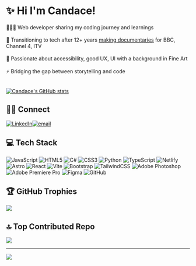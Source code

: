 # ✨ Hi I'm Candace! <br>
👩🏻‍💻 Web developer sharing my coding journey and learnings<br><br>
🎥 Transitioning to tech after 12+ years [making documentaries](https://www.candacedavies.com/showreel) for BBC, Channel 4, ITV<br><br>
🎨 Passionate about accessibility, good UX, UI with a background in Fine Art<br><br>
⚡ Bridging the gap between storytelling and code<br><br>

[![Candace's GitHub stats](https://github-readme-stats.vercel.app/api?username=candacerosedavies&theme=panda&show_icons=true)](https://github.com/anuraghazra/github-readme-stats)<br>

## 🫶🏼 Connect
[![LinkedIn](https://img.shields.io/badge/LinkedIn-%230077B5.svg?logo=linkedin&logoColor=white)](https://linkedin.com/in/me-candacedavies)[![email](https://img.shields.io/badge/Email-D14836?logo=gmail&logoColor=white)](mailto:candacero) 

## 💻 Tech Stack
![JavaScript](https://img.shields.io/badge/javascript-%23323330.svg?style=for-the-badge&logo=javascript&logoColor=%23F7DF1E) ![HTML5](https://img.shields.io/badge/html5-%23E34F26.svg?style=for-the-badge&logo=html5&logoColor=white) ![C#](https://img.shields.io/badge/c%23-%23239120.svg?style=for-the-badge&logo=csharp&logoColor=white) ![CSS3](https://img.shields.io/badge/css3-%231572B6.svg?style=for-the-badge&logo=css3&logoColor=white) ![Python](https://img.shields.io/badge/python-3670A0?style=for-the-badge&logo=python&logoColor=ffdd54) ![TypeScript](https://img.shields.io/badge/typescript-%23007ACC.svg?style=for-the-badge&logo=typescript&logoColor=white) ![Netlify](https://img.shields.io/badge/netlify-%23000000.svg?style=for-the-badge&logo=netlify&logoColor=#00C7B7) ![Astro](https://img.shields.io/badge/astro-%232C2052.svg?style=for-the-badge&logo=astro&logoColor=white) ![React](https://img.shields.io/badge/react-%2320232a.svg?style=for-the-badge&logo=react&logoColor=%2361DAFB) ![Vite](https://img.shields.io/badge/vite-%23646CFF.svg?style=for-the-badge&logo=vite&logoColor=white) ![Bootstrap](https://img.shields.io/badge/bootstrap-%238511FA.svg?style=for-the-badge&logo=bootstrap&logoColor=white)  ![TailwindCSS](https://img.shields.io/badge/tailwindcss-%2338B2AC.svg?style=for-the-badge&logo=tailwind-css&logoColor=white) ![Adobe Photoshop](https://img.shields.io/badge/adobe%20photoshop-%2331A8FF.svg?style=for-the-badge&logo=adobe%20photoshop&logoColor=white) ![Adobe Premiere Pro](https://img.shields.io/badge/Adobe%20Premiere%20Pro-9999FF.svg?style=for-the-badge&logo=Adobe%20Premiere%20Pro&logoColor=white) ![Figma](https://img.shields.io/badge/figma-%23F24E1E.svg?style=for-the-badge&logo=figma&logoColor=white) ![GitHub](https://img.shields.io/badge/github-%23121011.svg?style=for-the-badge&logo=github&logoColor=white) 

## 🏆 GitHub Trophies
![](https://github-profile-trophy.vercel.app/?username=candacerosedavies&theme=dracula&no-frame=false&no-bg=false&margin-w=4)

## 🔝 Top Contributed Repo
![](https://github-contributor-stats.vercel.app/api?username=candacerosedavies&limit=5&theme=dracula&combine_all_yearly_contributions=true)

---
[![](https://visitcount.itsvg.in/api?id=candacerosedavies&icon=1&color=0)](https://visitcount.itsvg.in)

<!-- Proudly created with GPRM ( https://gprm.itsvg.in ) -->

